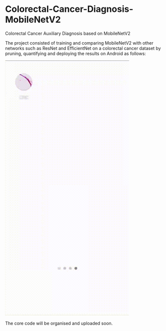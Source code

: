 # Colorectal-Cancer-Diagnosis-MobileNetV2
Colorectal Cancer Auxiliary Diagnosis based on MobileNetV2 

The project consisted of training and comparing MobileNetV2 with other networks such as ResNet and EfficientNet on a colorectal cancer dataset by pruning, quantifying and deploying the results on Android as follows:

![Android](app.gif)

The core code will be organised and uploaded soon.